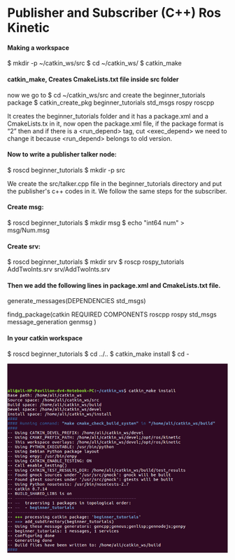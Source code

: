 # Publisher and Subscriber (C++) Ros Kinetic
#### Making a workspace
$ mkdir -p ~/catkin_ws/src
$ cd ~/catkin_ws/
$ catkin_make
#### catkin_make, Creates CmakeLists.txt file inside src folder
now we go to $ cd ~/catkin_ws/src and create the beginner_tutorials package
$ catkin_create_pkg beginner_tutorials std_msgs rospy roscpp

It creates the beginner_tutorials folder and it has a package.xml and a CmakeLists.tx in it, now open the package.xml file, if the package format is “2” then <package format="2"> and if there is a <run_depend> tag, cut <exec_depend> we need to change it because <run_depend> belongs to old version.

#### Now to write a publisher talker node:
$ roscd beginner_tutorials
$ mkdir -p src

We create the src/talker.cpp file in the beginner_tutorials directory and put the publisher's c++ codes in it.
We follow the same steps for the subscriber.

#### Create msg:

$ roscd beginner_tutorials
$ mkdir msg
$ echo "int64 num" > msg/Num.msg

#### Create srv:
$ roscd beginner_tutorials
$ mkdir srv
$ roscp rospy_tutorials AddTwoInts.srv srv/AddTwoInts.srv

#### Then we add the following lines in package.xml and CmakeLists.txt file.
generate_messages(DEPENDENCIES std_msgs)

findg_package(catkin REQUIRED COMPONENTS
roscpp
rospy
std_msgs
message_generation
genmsg
)

#### In your catkin workspace
$ roscd beginner_tutorials
$ cd ../..
$ catkin_make install
$ cd -

![](https://github.com/alibizhan/PublisherSubscriberROSKinetic/blob/master/Outputs/1.png?raw=true)


